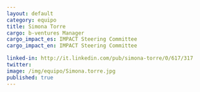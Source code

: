 ```yaml
---
layout: default
category: equipo
title: Simona Torre
cargo: b-ventures Manager
cargo_impact_es: IMPACT Steering Committee
cargo_impact_en: IMPACT Steering Committee

linked-in: http://it.linkedin.com/pub/simona-torre/0/617/317
twitter:
image: /img/equipo/Simona.torre.jpg
published: true
---
```

